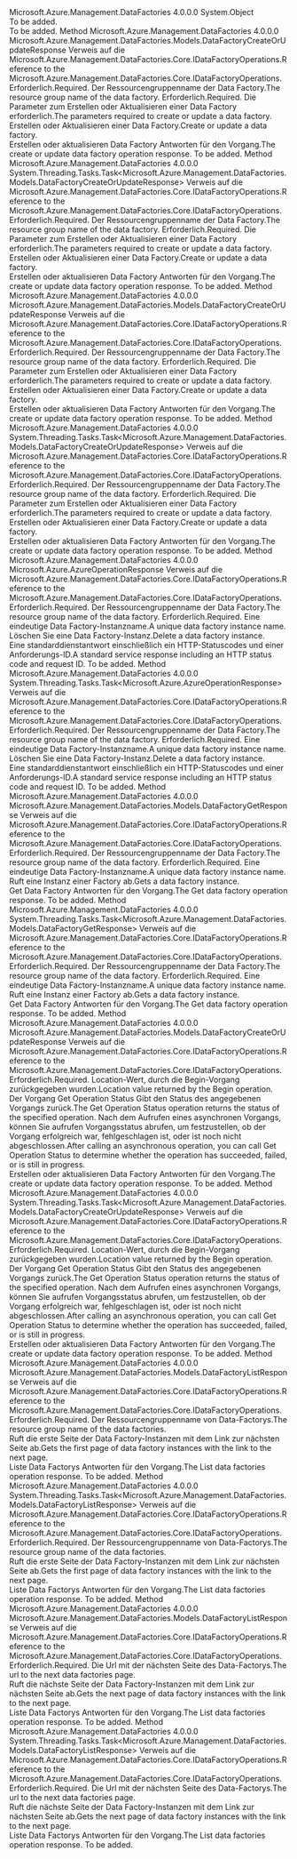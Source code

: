 <Type Name="DataFactoryOperationsExtensions" FullName="Microsoft.Azure.Management.DataFactories.DataFactoryOperationsExtensions">
  <TypeSignature Language="C#" Value="public static class DataFactoryOperationsExtensions" />
  <TypeSignature Language="ILAsm" Value=".class public auto ansi abstract sealed beforefieldinit DataFactoryOperationsExtensions extends System.Object" />
  <TypeSignature Language="DocId" Value="T:Microsoft.Azure.Management.DataFactories.DataFactoryOperationsExtensions" />
  <TypeSignature Language="VB.NET" Value="Public Module DataFactoryOperationsExtensions" />
  <TypeSignature Language="F#" Value="type DataFactoryOperationsExtensions = class" />
  <AssemblyInfo>
    <AssemblyName>Microsoft.Azure.Management.DataFactories</AssemblyName>
    <AssemblyVersion>4.0.0.0</AssemblyVersion>
  </AssemblyInfo>
  <Base>
    <BaseTypeName>System.Object</BaseTypeName>
  </Base>
  <Interfaces />
  <Docs>
    <summary>To be added.</summary>
    <remarks>To be added.</remarks>
  </Docs>
  <Members>
    <Member MemberName="BeginCreateOrUpdate">
      <MemberSignature Language="C#" Value="public static Microsoft.Azure.Management.DataFactories.Models.DataFactoryCreateOrUpdateResponse BeginCreateOrUpdate (this Microsoft.Azure.Management.DataFactories.IDataFactoryOperations operations, string resourceGroupName, Microsoft.Azure.Management.DataFactories.Models.DataFactoryCreateOrUpdateParameters parameters);" />
      <MemberSignature Language="ILAsm" Value=".method public static hidebysig class Microsoft.Azure.Management.DataFactories.Models.DataFactoryCreateOrUpdateResponse BeginCreateOrUpdate(class Microsoft.Azure.Management.DataFactories.IDataFactoryOperations operations, string resourceGroupName, class Microsoft.Azure.Management.DataFactories.Models.DataFactoryCreateOrUpdateParameters parameters) cil managed" />
      <MemberSignature Language="DocId" Value="M:Microsoft.Azure.Management.DataFactories.DataFactoryOperationsExtensions.BeginCreateOrUpdate(Microsoft.Azure.Management.DataFactories.IDataFactoryOperations,System.String,Microsoft.Azure.Management.DataFactories.Models.DataFactoryCreateOrUpdateParameters)" />
      <MemberSignature Language="VB.NET" Value="&lt;Extension()&gt;&#xA;Public Function BeginCreateOrUpdate (operations As IDataFactoryOperations, resourceGroupName As String, parameters As DataFactoryCreateOrUpdateParameters) As DataFactoryCreateOrUpdateResponse" />
      <MemberSignature Language="F#" Value="static member BeginCreateOrUpdate : Microsoft.Azure.Management.DataFactories.IDataFactoryOperations * string * Microsoft.Azure.Management.DataFactories.Models.DataFactoryCreateOrUpdateParameters -&gt; Microsoft.Azure.Management.DataFactories.Models.DataFactoryCreateOrUpdateResponse" Usage="Microsoft.Azure.Management.DataFactories.DataFactoryOperationsExtensions.BeginCreateOrUpdate (operations, resourceGroupName, parameters)" />
      <MemberType>Method</MemberType>
      <AssemblyInfo>
        <AssemblyName>Microsoft.Azure.Management.DataFactories</AssemblyName>
        <AssemblyVersion>4.0.0.0</AssemblyVersion>
      </AssemblyInfo>
      <ReturnValue>
        <ReturnType>Microsoft.Azure.Management.DataFactories.Models.DataFactoryCreateOrUpdateResponse</ReturnType>
      </ReturnValue>
      <Parameters>
        <Parameter Name="operations" Type="Microsoft.Azure.Management.DataFactories.IDataFactoryOperations" RefType="this" />
        <Parameter Name="resourceGroupName" Type="System.String" />
        <Parameter Name="parameters" Type="Microsoft.Azure.Management.DataFactories.Models.DataFactoryCreateOrUpdateParameters" />
      </Parameters>
      <Docs>
        <param name="operations">
            <span data-ttu-id="3419c-101">Verweis auf die Microsoft.Azure.Management.DataFactories.Core.IDataFactoryOperations.</span><span class="sxs-lookup"><span data-stu-id="3419c-101">Reference to the Microsoft.Azure.Management.DataFactories.Core.IDataFactoryOperations.</span></span>
            </param>
        <param name="resourceGroupName">
            <span data-ttu-id="3419c-102">Erforderlich.</span><span class="sxs-lookup"><span data-stu-id="3419c-102">Required.</span></span> <span data-ttu-id="3419c-103">Der Ressourcengruppenname der Data Factory.</span><span class="sxs-lookup"><span data-stu-id="3419c-103">The resource group name of the data factory.</span></span>
            </param>
        <param name="parameters">
            <span data-ttu-id="3419c-104">Erforderlich.</span><span class="sxs-lookup"><span data-stu-id="3419c-104">Required.</span></span> <span data-ttu-id="3419c-105">Die Parameter zum Erstellen oder Aktualisieren einer Data Factory erforderlich.</span><span class="sxs-lookup"><span data-stu-id="3419c-105">The parameters required to create or update a data factory.</span></span>
            </param>
        <summary>
            <span data-ttu-id="3419c-106">Erstellen oder Aktualisieren einer Data Factory.</span><span class="sxs-lookup"><span data-stu-id="3419c-106">Create or update a data factory.</span></span>
            </summary>
        <returns>
            <span data-ttu-id="3419c-107">Erstellen oder aktualisieren Data Factory Antworten für den Vorgang.</span><span class="sxs-lookup"><span data-stu-id="3419c-107">The create or update data factory operation response.</span></span>
            </returns>
        <remarks>To be added.</remarks>
      </Docs>
    </Member>
    <Member MemberName="BeginCreateOrUpdateAsync">
      <MemberSignature Language="C#" Value="public static System.Threading.Tasks.Task&lt;Microsoft.Azure.Management.DataFactories.Models.DataFactoryCreateOrUpdateResponse&gt; BeginCreateOrUpdateAsync (this Microsoft.Azure.Management.DataFactories.IDataFactoryOperations operations, string resourceGroupName, Microsoft.Azure.Management.DataFactories.Models.DataFactoryCreateOrUpdateParameters parameters);" />
      <MemberSignature Language="ILAsm" Value=".method public static hidebysig class System.Threading.Tasks.Task`1&lt;class Microsoft.Azure.Management.DataFactories.Models.DataFactoryCreateOrUpdateResponse&gt; BeginCreateOrUpdateAsync(class Microsoft.Azure.Management.DataFactories.IDataFactoryOperations operations, string resourceGroupName, class Microsoft.Azure.Management.DataFactories.Models.DataFactoryCreateOrUpdateParameters parameters) cil managed" />
      <MemberSignature Language="DocId" Value="M:Microsoft.Azure.Management.DataFactories.DataFactoryOperationsExtensions.BeginCreateOrUpdateAsync(Microsoft.Azure.Management.DataFactories.IDataFactoryOperations,System.String,Microsoft.Azure.Management.DataFactories.Models.DataFactoryCreateOrUpdateParameters)" />
      <MemberSignature Language="VB.NET" Value="&lt;Extension()&gt;&#xA;Public Function BeginCreateOrUpdateAsync (operations As IDataFactoryOperations, resourceGroupName As String, parameters As DataFactoryCreateOrUpdateParameters) As Task(Of DataFactoryCreateOrUpdateResponse)" />
      <MemberSignature Language="F#" Value="static member BeginCreateOrUpdateAsync : Microsoft.Azure.Management.DataFactories.IDataFactoryOperations * string * Microsoft.Azure.Management.DataFactories.Models.DataFactoryCreateOrUpdateParameters -&gt; System.Threading.Tasks.Task&lt;Microsoft.Azure.Management.DataFactories.Models.DataFactoryCreateOrUpdateResponse&gt;" Usage="Microsoft.Azure.Management.DataFactories.DataFactoryOperationsExtensions.BeginCreateOrUpdateAsync (operations, resourceGroupName, parameters)" />
      <MemberType>Method</MemberType>
      <AssemblyInfo>
        <AssemblyName>Microsoft.Azure.Management.DataFactories</AssemblyName>
        <AssemblyVersion>4.0.0.0</AssemblyVersion>
      </AssemblyInfo>
      <ReturnValue>
        <ReturnType>System.Threading.Tasks.Task&lt;Microsoft.Azure.Management.DataFactories.Models.DataFactoryCreateOrUpdateResponse&gt;</ReturnType>
      </ReturnValue>
      <Parameters>
        <Parameter Name="operations" Type="Microsoft.Azure.Management.DataFactories.IDataFactoryOperations" RefType="this" />
        <Parameter Name="resourceGroupName" Type="System.String" />
        <Parameter Name="parameters" Type="Microsoft.Azure.Management.DataFactories.Models.DataFactoryCreateOrUpdateParameters" />
      </Parameters>
      <Docs>
        <param name="operations">
            <span data-ttu-id="3419c-108">Verweis auf die Microsoft.Azure.Management.DataFactories.Core.IDataFactoryOperations.</span><span class="sxs-lookup"><span data-stu-id="3419c-108">Reference to the Microsoft.Azure.Management.DataFactories.Core.IDataFactoryOperations.</span></span>
            </param>
        <param name="resourceGroupName">
            <span data-ttu-id="3419c-109">Erforderlich.</span><span class="sxs-lookup"><span data-stu-id="3419c-109">Required.</span></span> <span data-ttu-id="3419c-110">Der Ressourcengruppenname der Data Factory.</span><span class="sxs-lookup"><span data-stu-id="3419c-110">The resource group name of the data factory.</span></span>
            </param>
        <param name="parameters">
            <span data-ttu-id="3419c-111">Erforderlich.</span><span class="sxs-lookup"><span data-stu-id="3419c-111">Required.</span></span> <span data-ttu-id="3419c-112">Die Parameter zum Erstellen oder Aktualisieren einer Data Factory erforderlich.</span><span class="sxs-lookup"><span data-stu-id="3419c-112">The parameters required to create or update a data factory.</span></span>
            </param>
        <summary>
            <span data-ttu-id="3419c-113">Erstellen oder Aktualisieren einer Data Factory.</span><span class="sxs-lookup"><span data-stu-id="3419c-113">Create or update a data factory.</span></span>
            </summary>
        <returns>
            <span data-ttu-id="3419c-114">Erstellen oder aktualisieren Data Factory Antworten für den Vorgang.</span><span class="sxs-lookup"><span data-stu-id="3419c-114">The create or update data factory operation response.</span></span>
            </returns>
        <remarks>To be added.</remarks>
      </Docs>
    </Member>
    <Member MemberName="CreateOrUpdate">
      <MemberSignature Language="C#" Value="public static Microsoft.Azure.Management.DataFactories.Models.DataFactoryCreateOrUpdateResponse CreateOrUpdate (this Microsoft.Azure.Management.DataFactories.IDataFactoryOperations operations, string resourceGroupName, Microsoft.Azure.Management.DataFactories.Models.DataFactoryCreateOrUpdateParameters parameters);" />
      <MemberSignature Language="ILAsm" Value=".method public static hidebysig class Microsoft.Azure.Management.DataFactories.Models.DataFactoryCreateOrUpdateResponse CreateOrUpdate(class Microsoft.Azure.Management.DataFactories.IDataFactoryOperations operations, string resourceGroupName, class Microsoft.Azure.Management.DataFactories.Models.DataFactoryCreateOrUpdateParameters parameters) cil managed" />
      <MemberSignature Language="DocId" Value="M:Microsoft.Azure.Management.DataFactories.DataFactoryOperationsExtensions.CreateOrUpdate(Microsoft.Azure.Management.DataFactories.IDataFactoryOperations,System.String,Microsoft.Azure.Management.DataFactories.Models.DataFactoryCreateOrUpdateParameters)" />
      <MemberSignature Language="VB.NET" Value="&lt;Extension()&gt;&#xA;Public Function CreateOrUpdate (operations As IDataFactoryOperations, resourceGroupName As String, parameters As DataFactoryCreateOrUpdateParameters) As DataFactoryCreateOrUpdateResponse" />
      <MemberSignature Language="F#" Value="static member CreateOrUpdate : Microsoft.Azure.Management.DataFactories.IDataFactoryOperations * string * Microsoft.Azure.Management.DataFactories.Models.DataFactoryCreateOrUpdateParameters -&gt; Microsoft.Azure.Management.DataFactories.Models.DataFactoryCreateOrUpdateResponse" Usage="Microsoft.Azure.Management.DataFactories.DataFactoryOperationsExtensions.CreateOrUpdate (operations, resourceGroupName, parameters)" />
      <MemberType>Method</MemberType>
      <AssemblyInfo>
        <AssemblyName>Microsoft.Azure.Management.DataFactories</AssemblyName>
        <AssemblyVersion>4.0.0.0</AssemblyVersion>
      </AssemblyInfo>
      <ReturnValue>
        <ReturnType>Microsoft.Azure.Management.DataFactories.Models.DataFactoryCreateOrUpdateResponse</ReturnType>
      </ReturnValue>
      <Parameters>
        <Parameter Name="operations" Type="Microsoft.Azure.Management.DataFactories.IDataFactoryOperations" RefType="this" />
        <Parameter Name="resourceGroupName" Type="System.String" />
        <Parameter Name="parameters" Type="Microsoft.Azure.Management.DataFactories.Models.DataFactoryCreateOrUpdateParameters" />
      </Parameters>
      <Docs>
        <param name="operations">
            <span data-ttu-id="3419c-115">Verweis auf die Microsoft.Azure.Management.DataFactories.Core.IDataFactoryOperations.</span><span class="sxs-lookup"><span data-stu-id="3419c-115">Reference to the Microsoft.Azure.Management.DataFactories.Core.IDataFactoryOperations.</span></span>
            </param>
        <param name="resourceGroupName">
            <span data-ttu-id="3419c-116">Erforderlich.</span><span class="sxs-lookup"><span data-stu-id="3419c-116">Required.</span></span> <span data-ttu-id="3419c-117">Der Ressourcengruppenname der Data Factory.</span><span class="sxs-lookup"><span data-stu-id="3419c-117">The resource group name of the data factory.</span></span>
            </param>
        <param name="parameters">
            <span data-ttu-id="3419c-118">Erforderlich.</span><span class="sxs-lookup"><span data-stu-id="3419c-118">Required.</span></span> <span data-ttu-id="3419c-119">Die Parameter zum Erstellen oder Aktualisieren einer Data Factory erforderlich.</span><span class="sxs-lookup"><span data-stu-id="3419c-119">The parameters required to create or update a data factory.</span></span>
            </param>
        <summary>
            <span data-ttu-id="3419c-120">Erstellen oder Aktualisieren einer Data Factory.</span><span class="sxs-lookup"><span data-stu-id="3419c-120">Create or update a data factory.</span></span>
            </summary>
        <returns>
            <span data-ttu-id="3419c-121">Erstellen oder aktualisieren Data Factory Antworten für den Vorgang.</span><span class="sxs-lookup"><span data-stu-id="3419c-121">The create or update data factory operation response.</span></span>
            </returns>
        <remarks>To be added.</remarks>
      </Docs>
    </Member>
    <Member MemberName="CreateOrUpdateAsync">
      <MemberSignature Language="C#" Value="public static System.Threading.Tasks.Task&lt;Microsoft.Azure.Management.DataFactories.Models.DataFactoryCreateOrUpdateResponse&gt; CreateOrUpdateAsync (this Microsoft.Azure.Management.DataFactories.IDataFactoryOperations operations, string resourceGroupName, Microsoft.Azure.Management.DataFactories.Models.DataFactoryCreateOrUpdateParameters parameters);" />
      <MemberSignature Language="ILAsm" Value=".method public static hidebysig class System.Threading.Tasks.Task`1&lt;class Microsoft.Azure.Management.DataFactories.Models.DataFactoryCreateOrUpdateResponse&gt; CreateOrUpdateAsync(class Microsoft.Azure.Management.DataFactories.IDataFactoryOperations operations, string resourceGroupName, class Microsoft.Azure.Management.DataFactories.Models.DataFactoryCreateOrUpdateParameters parameters) cil managed" />
      <MemberSignature Language="DocId" Value="M:Microsoft.Azure.Management.DataFactories.DataFactoryOperationsExtensions.CreateOrUpdateAsync(Microsoft.Azure.Management.DataFactories.IDataFactoryOperations,System.String,Microsoft.Azure.Management.DataFactories.Models.DataFactoryCreateOrUpdateParameters)" />
      <MemberSignature Language="VB.NET" Value="&lt;Extension()&gt;&#xA;Public Function CreateOrUpdateAsync (operations As IDataFactoryOperations, resourceGroupName As String, parameters As DataFactoryCreateOrUpdateParameters) As Task(Of DataFactoryCreateOrUpdateResponse)" />
      <MemberSignature Language="F#" Value="static member CreateOrUpdateAsync : Microsoft.Azure.Management.DataFactories.IDataFactoryOperations * string * Microsoft.Azure.Management.DataFactories.Models.DataFactoryCreateOrUpdateParameters -&gt; System.Threading.Tasks.Task&lt;Microsoft.Azure.Management.DataFactories.Models.DataFactoryCreateOrUpdateResponse&gt;" Usage="Microsoft.Azure.Management.DataFactories.DataFactoryOperationsExtensions.CreateOrUpdateAsync (operations, resourceGroupName, parameters)" />
      <MemberType>Method</MemberType>
      <AssemblyInfo>
        <AssemblyName>Microsoft.Azure.Management.DataFactories</AssemblyName>
        <AssemblyVersion>4.0.0.0</AssemblyVersion>
      </AssemblyInfo>
      <ReturnValue>
        <ReturnType>System.Threading.Tasks.Task&lt;Microsoft.Azure.Management.DataFactories.Models.DataFactoryCreateOrUpdateResponse&gt;</ReturnType>
      </ReturnValue>
      <Parameters>
        <Parameter Name="operations" Type="Microsoft.Azure.Management.DataFactories.IDataFactoryOperations" RefType="this" />
        <Parameter Name="resourceGroupName" Type="System.String" />
        <Parameter Name="parameters" Type="Microsoft.Azure.Management.DataFactories.Models.DataFactoryCreateOrUpdateParameters" />
      </Parameters>
      <Docs>
        <param name="operations">
            <span data-ttu-id="3419c-122">Verweis auf die Microsoft.Azure.Management.DataFactories.Core.IDataFactoryOperations.</span><span class="sxs-lookup"><span data-stu-id="3419c-122">Reference to the Microsoft.Azure.Management.DataFactories.Core.IDataFactoryOperations.</span></span>
            </param>
        <param name="resourceGroupName">
            <span data-ttu-id="3419c-123">Erforderlich.</span><span class="sxs-lookup"><span data-stu-id="3419c-123">Required.</span></span> <span data-ttu-id="3419c-124">Der Ressourcengruppenname der Data Factory.</span><span class="sxs-lookup"><span data-stu-id="3419c-124">The resource group name of the data factory.</span></span>
            </param>
        <param name="parameters">
            <span data-ttu-id="3419c-125">Erforderlich.</span><span class="sxs-lookup"><span data-stu-id="3419c-125">Required.</span></span> <span data-ttu-id="3419c-126">Die Parameter zum Erstellen oder Aktualisieren einer Data Factory erforderlich.</span><span class="sxs-lookup"><span data-stu-id="3419c-126">The parameters required to create or update a data factory.</span></span>
            </param>
        <summary>
            <span data-ttu-id="3419c-127">Erstellen oder Aktualisieren einer Data Factory.</span><span class="sxs-lookup"><span data-stu-id="3419c-127">Create or update a data factory.</span></span>
            </summary>
        <returns>
            <span data-ttu-id="3419c-128">Erstellen oder aktualisieren Data Factory Antworten für den Vorgang.</span><span class="sxs-lookup"><span data-stu-id="3419c-128">The create or update data factory operation response.</span></span>
            </returns>
        <remarks>To be added.</remarks>
      </Docs>
    </Member>
    <Member MemberName="Delete">
      <MemberSignature Language="C#" Value="public static Microsoft.Azure.AzureOperationResponse Delete (this Microsoft.Azure.Management.DataFactories.IDataFactoryOperations operations, string resourceGroupName, string dataFactoryName);" />
      <MemberSignature Language="ILAsm" Value=".method public static hidebysig class Microsoft.Azure.AzureOperationResponse Delete(class Microsoft.Azure.Management.DataFactories.IDataFactoryOperations operations, string resourceGroupName, string dataFactoryName) cil managed" />
      <MemberSignature Language="DocId" Value="M:Microsoft.Azure.Management.DataFactories.DataFactoryOperationsExtensions.Delete(Microsoft.Azure.Management.DataFactories.IDataFactoryOperations,System.String,System.String)" />
      <MemberSignature Language="VB.NET" Value="&lt;Extension()&gt;&#xA;Public Function Delete (operations As IDataFactoryOperations, resourceGroupName As String, dataFactoryName As String) As AzureOperationResponse" />
      <MemberSignature Language="F#" Value="static member Delete : Microsoft.Azure.Management.DataFactories.IDataFactoryOperations * string * string -&gt; Microsoft.Azure.AzureOperationResponse" Usage="Microsoft.Azure.Management.DataFactories.DataFactoryOperationsExtensions.Delete (operations, resourceGroupName, dataFactoryName)" />
      <MemberType>Method</MemberType>
      <AssemblyInfo>
        <AssemblyName>Microsoft.Azure.Management.DataFactories</AssemblyName>
        <AssemblyVersion>4.0.0.0</AssemblyVersion>
      </AssemblyInfo>
      <ReturnValue>
        <ReturnType>Microsoft.Azure.AzureOperationResponse</ReturnType>
      </ReturnValue>
      <Parameters>
        <Parameter Name="operations" Type="Microsoft.Azure.Management.DataFactories.IDataFactoryOperations" RefType="this" />
        <Parameter Name="resourceGroupName" Type="System.String" />
        <Parameter Name="dataFactoryName" Type="System.String" />
      </Parameters>
      <Docs>
        <param name="operations">
            <span data-ttu-id="3419c-129">Verweis auf die Microsoft.Azure.Management.DataFactories.Core.IDataFactoryOperations.</span><span class="sxs-lookup"><span data-stu-id="3419c-129">Reference to the Microsoft.Azure.Management.DataFactories.Core.IDataFactoryOperations.</span></span>
            </param>
        <param name="resourceGroupName">
            <span data-ttu-id="3419c-130">Erforderlich.</span><span class="sxs-lookup"><span data-stu-id="3419c-130">Required.</span></span> <span data-ttu-id="3419c-131">Der Ressourcengruppenname der Data Factory.</span><span class="sxs-lookup"><span data-stu-id="3419c-131">The resource group name of the data factory.</span></span>
            </param>
        <param name="dataFactoryName">
            <span data-ttu-id="3419c-132">Erforderlich.</span><span class="sxs-lookup"><span data-stu-id="3419c-132">Required.</span></span> <span data-ttu-id="3419c-133">Eine eindeutige Data Factory-Instanzname.</span><span class="sxs-lookup"><span data-stu-id="3419c-133">A unique data factory instance name.</span></span>
            </param>
        <summary>
            <span data-ttu-id="3419c-134">Löschen Sie eine Data Factory-Instanz.</span><span class="sxs-lookup"><span data-stu-id="3419c-134">Delete a data factory instance.</span></span>
            </summary>
        <returns>
            <span data-ttu-id="3419c-135">Eine standarddienstantwort einschließlich ein HTTP-Statuscodes und einer Anforderungs-ID.</span><span class="sxs-lookup"><span data-stu-id="3419c-135">A standard service response including an HTTP status code and request ID.</span></span>
            </returns>
        <remarks>To be added.</remarks>
      </Docs>
    </Member>
    <Member MemberName="DeleteAsync">
      <MemberSignature Language="C#" Value="public static System.Threading.Tasks.Task&lt;Microsoft.Azure.AzureOperationResponse&gt; DeleteAsync (this Microsoft.Azure.Management.DataFactories.IDataFactoryOperations operations, string resourceGroupName, string dataFactoryName);" />
      <MemberSignature Language="ILAsm" Value=".method public static hidebysig class System.Threading.Tasks.Task`1&lt;class Microsoft.Azure.AzureOperationResponse&gt; DeleteAsync(class Microsoft.Azure.Management.DataFactories.IDataFactoryOperations operations, string resourceGroupName, string dataFactoryName) cil managed" />
      <MemberSignature Language="DocId" Value="M:Microsoft.Azure.Management.DataFactories.DataFactoryOperationsExtensions.DeleteAsync(Microsoft.Azure.Management.DataFactories.IDataFactoryOperations,System.String,System.String)" />
      <MemberSignature Language="VB.NET" Value="&lt;Extension()&gt;&#xA;Public Function DeleteAsync (operations As IDataFactoryOperations, resourceGroupName As String, dataFactoryName As String) As Task(Of AzureOperationResponse)" />
      <MemberSignature Language="F#" Value="static member DeleteAsync : Microsoft.Azure.Management.DataFactories.IDataFactoryOperations * string * string -&gt; System.Threading.Tasks.Task&lt;Microsoft.Azure.AzureOperationResponse&gt;" Usage="Microsoft.Azure.Management.DataFactories.DataFactoryOperationsExtensions.DeleteAsync (operations, resourceGroupName, dataFactoryName)" />
      <MemberType>Method</MemberType>
      <AssemblyInfo>
        <AssemblyName>Microsoft.Azure.Management.DataFactories</AssemblyName>
        <AssemblyVersion>4.0.0.0</AssemblyVersion>
      </AssemblyInfo>
      <ReturnValue>
        <ReturnType>System.Threading.Tasks.Task&lt;Microsoft.Azure.AzureOperationResponse&gt;</ReturnType>
      </ReturnValue>
      <Parameters>
        <Parameter Name="operations" Type="Microsoft.Azure.Management.DataFactories.IDataFactoryOperations" RefType="this" />
        <Parameter Name="resourceGroupName" Type="System.String" />
        <Parameter Name="dataFactoryName" Type="System.String" />
      </Parameters>
      <Docs>
        <param name="operations">
            <span data-ttu-id="3419c-136">Verweis auf die Microsoft.Azure.Management.DataFactories.Core.IDataFactoryOperations.</span><span class="sxs-lookup"><span data-stu-id="3419c-136">Reference to the Microsoft.Azure.Management.DataFactories.Core.IDataFactoryOperations.</span></span>
            </param>
        <param name="resourceGroupName">
            <span data-ttu-id="3419c-137">Erforderlich.</span><span class="sxs-lookup"><span data-stu-id="3419c-137">Required.</span></span> <span data-ttu-id="3419c-138">Der Ressourcengruppenname der Data Factory.</span><span class="sxs-lookup"><span data-stu-id="3419c-138">The resource group name of the data factory.</span></span>
            </param>
        <param name="dataFactoryName">
            <span data-ttu-id="3419c-139">Erforderlich.</span><span class="sxs-lookup"><span data-stu-id="3419c-139">Required.</span></span> <span data-ttu-id="3419c-140">Eine eindeutige Data Factory-Instanzname.</span><span class="sxs-lookup"><span data-stu-id="3419c-140">A unique data factory instance name.</span></span>
            </param>
        <summary>
            <span data-ttu-id="3419c-141">Löschen Sie eine Data Factory-Instanz.</span><span class="sxs-lookup"><span data-stu-id="3419c-141">Delete a data factory instance.</span></span>
            </summary>
        <returns>
            <span data-ttu-id="3419c-142">Eine standarddienstantwort einschließlich ein HTTP-Statuscodes und einer Anforderungs-ID.</span><span class="sxs-lookup"><span data-stu-id="3419c-142">A standard service response including an HTTP status code and request ID.</span></span>
            </returns>
        <remarks>To be added.</remarks>
      </Docs>
    </Member>
    <Member MemberName="Get">
      <MemberSignature Language="C#" Value="public static Microsoft.Azure.Management.DataFactories.Models.DataFactoryGetResponse Get (this Microsoft.Azure.Management.DataFactories.IDataFactoryOperations operations, string resourceGroupName, string dataFactoryName);" />
      <MemberSignature Language="ILAsm" Value=".method public static hidebysig class Microsoft.Azure.Management.DataFactories.Models.DataFactoryGetResponse Get(class Microsoft.Azure.Management.DataFactories.IDataFactoryOperations operations, string resourceGroupName, string dataFactoryName) cil managed" />
      <MemberSignature Language="DocId" Value="M:Microsoft.Azure.Management.DataFactories.DataFactoryOperationsExtensions.Get(Microsoft.Azure.Management.DataFactories.IDataFactoryOperations,System.String,System.String)" />
      <MemberSignature Language="VB.NET" Value="&lt;Extension()&gt;&#xA;Public Function Get (operations As IDataFactoryOperations, resourceGroupName As String, dataFactoryName As String) As DataFactoryGetResponse" />
      <MemberSignature Language="F#" Value="static member Get : Microsoft.Azure.Management.DataFactories.IDataFactoryOperations * string * string -&gt; Microsoft.Azure.Management.DataFactories.Models.DataFactoryGetResponse" Usage="Microsoft.Azure.Management.DataFactories.DataFactoryOperationsExtensions.Get (operations, resourceGroupName, dataFactoryName)" />
      <MemberType>Method</MemberType>
      <AssemblyInfo>
        <AssemblyName>Microsoft.Azure.Management.DataFactories</AssemblyName>
        <AssemblyVersion>4.0.0.0</AssemblyVersion>
      </AssemblyInfo>
      <ReturnValue>
        <ReturnType>Microsoft.Azure.Management.DataFactories.Models.DataFactoryGetResponse</ReturnType>
      </ReturnValue>
      <Parameters>
        <Parameter Name="operations" Type="Microsoft.Azure.Management.DataFactories.IDataFactoryOperations" RefType="this" />
        <Parameter Name="resourceGroupName" Type="System.String" />
        <Parameter Name="dataFactoryName" Type="System.String" />
      </Parameters>
      <Docs>
        <param name="operations">
            <span data-ttu-id="3419c-143">Verweis auf die Microsoft.Azure.Management.DataFactories.Core.IDataFactoryOperations.</span><span class="sxs-lookup"><span data-stu-id="3419c-143">Reference to the Microsoft.Azure.Management.DataFactories.Core.IDataFactoryOperations.</span></span>
            </param>
        <param name="resourceGroupName">
            <span data-ttu-id="3419c-144">Erforderlich.</span><span class="sxs-lookup"><span data-stu-id="3419c-144">Required.</span></span> <span data-ttu-id="3419c-145">Der Ressourcengruppenname der Data Factory.</span><span class="sxs-lookup"><span data-stu-id="3419c-145">The resource group name of the data factory.</span></span>
            </param>
        <param name="dataFactoryName">
            <span data-ttu-id="3419c-146">Erforderlich.</span><span class="sxs-lookup"><span data-stu-id="3419c-146">Required.</span></span> <span data-ttu-id="3419c-147">Eine eindeutige Data Factory-Instanzname.</span><span class="sxs-lookup"><span data-stu-id="3419c-147">A unique data factory instance name.</span></span>
            </param>
        <summary>
            <span data-ttu-id="3419c-148">Ruft eine Instanz einer Factory ab.</span><span class="sxs-lookup"><span data-stu-id="3419c-148">Gets a data factory instance.</span></span>
            </summary>
        <returns>
            <span data-ttu-id="3419c-149">Get Data Factory Antworten für den Vorgang.</span><span class="sxs-lookup"><span data-stu-id="3419c-149">The Get data factory operation response.</span></span>
            </returns>
        <remarks>To be added.</remarks>
      </Docs>
    </Member>
    <Member MemberName="GetAsync">
      <MemberSignature Language="C#" Value="public static System.Threading.Tasks.Task&lt;Microsoft.Azure.Management.DataFactories.Models.DataFactoryGetResponse&gt; GetAsync (this Microsoft.Azure.Management.DataFactories.IDataFactoryOperations operations, string resourceGroupName, string dataFactoryName);" />
      <MemberSignature Language="ILAsm" Value=".method public static hidebysig class System.Threading.Tasks.Task`1&lt;class Microsoft.Azure.Management.DataFactories.Models.DataFactoryGetResponse&gt; GetAsync(class Microsoft.Azure.Management.DataFactories.IDataFactoryOperations operations, string resourceGroupName, string dataFactoryName) cil managed" />
      <MemberSignature Language="DocId" Value="M:Microsoft.Azure.Management.DataFactories.DataFactoryOperationsExtensions.GetAsync(Microsoft.Azure.Management.DataFactories.IDataFactoryOperations,System.String,System.String)" />
      <MemberSignature Language="VB.NET" Value="&lt;Extension()&gt;&#xA;Public Function GetAsync (operations As IDataFactoryOperations, resourceGroupName As String, dataFactoryName As String) As Task(Of DataFactoryGetResponse)" />
      <MemberSignature Language="F#" Value="static member GetAsync : Microsoft.Azure.Management.DataFactories.IDataFactoryOperations * string * string -&gt; System.Threading.Tasks.Task&lt;Microsoft.Azure.Management.DataFactories.Models.DataFactoryGetResponse&gt;" Usage="Microsoft.Azure.Management.DataFactories.DataFactoryOperationsExtensions.GetAsync (operations, resourceGroupName, dataFactoryName)" />
      <MemberType>Method</MemberType>
      <AssemblyInfo>
        <AssemblyName>Microsoft.Azure.Management.DataFactories</AssemblyName>
        <AssemblyVersion>4.0.0.0</AssemblyVersion>
      </AssemblyInfo>
      <ReturnValue>
        <ReturnType>System.Threading.Tasks.Task&lt;Microsoft.Azure.Management.DataFactories.Models.DataFactoryGetResponse&gt;</ReturnType>
      </ReturnValue>
      <Parameters>
        <Parameter Name="operations" Type="Microsoft.Azure.Management.DataFactories.IDataFactoryOperations" RefType="this" />
        <Parameter Name="resourceGroupName" Type="System.String" />
        <Parameter Name="dataFactoryName" Type="System.String" />
      </Parameters>
      <Docs>
        <param name="operations">
            <span data-ttu-id="3419c-150">Verweis auf die Microsoft.Azure.Management.DataFactories.Core.IDataFactoryOperations.</span><span class="sxs-lookup"><span data-stu-id="3419c-150">Reference to the Microsoft.Azure.Management.DataFactories.Core.IDataFactoryOperations.</span></span>
            </param>
        <param name="resourceGroupName">
            <span data-ttu-id="3419c-151">Erforderlich.</span><span class="sxs-lookup"><span data-stu-id="3419c-151">Required.</span></span> <span data-ttu-id="3419c-152">Der Ressourcengruppenname der Data Factory.</span><span class="sxs-lookup"><span data-stu-id="3419c-152">The resource group name of the data factory.</span></span>
            </param>
        <param name="dataFactoryName">
            <span data-ttu-id="3419c-153">Erforderlich.</span><span class="sxs-lookup"><span data-stu-id="3419c-153">Required.</span></span> <span data-ttu-id="3419c-154">Eine eindeutige Data Factory-Instanzname.</span><span class="sxs-lookup"><span data-stu-id="3419c-154">A unique data factory instance name.</span></span>
            </param>
        <summary>
            <span data-ttu-id="3419c-155">Ruft eine Instanz einer Factory ab.</span><span class="sxs-lookup"><span data-stu-id="3419c-155">Gets a data factory instance.</span></span>
            </summary>
        <returns>
            <span data-ttu-id="3419c-156">Get Data Factory Antworten für den Vorgang.</span><span class="sxs-lookup"><span data-stu-id="3419c-156">The Get data factory operation response.</span></span>
            </returns>
        <remarks>To be added.</remarks>
      </Docs>
    </Member>
    <Member MemberName="GetCreateOrUpdateStatus">
      <MemberSignature Language="C#" Value="public static Microsoft.Azure.Management.DataFactories.Models.DataFactoryCreateOrUpdateResponse GetCreateOrUpdateStatus (this Microsoft.Azure.Management.DataFactories.IDataFactoryOperations operations, string operationStatusLink);" />
      <MemberSignature Language="ILAsm" Value=".method public static hidebysig class Microsoft.Azure.Management.DataFactories.Models.DataFactoryCreateOrUpdateResponse GetCreateOrUpdateStatus(class Microsoft.Azure.Management.DataFactories.IDataFactoryOperations operations, string operationStatusLink) cil managed" />
      <MemberSignature Language="DocId" Value="M:Microsoft.Azure.Management.DataFactories.DataFactoryOperationsExtensions.GetCreateOrUpdateStatus(Microsoft.Azure.Management.DataFactories.IDataFactoryOperations,System.String)" />
      <MemberSignature Language="VB.NET" Value="&lt;Extension()&gt;&#xA;Public Function GetCreateOrUpdateStatus (operations As IDataFactoryOperations, operationStatusLink As String) As DataFactoryCreateOrUpdateResponse" />
      <MemberSignature Language="F#" Value="static member GetCreateOrUpdateStatus : Microsoft.Azure.Management.DataFactories.IDataFactoryOperations * string -&gt; Microsoft.Azure.Management.DataFactories.Models.DataFactoryCreateOrUpdateResponse" Usage="Microsoft.Azure.Management.DataFactories.DataFactoryOperationsExtensions.GetCreateOrUpdateStatus (operations, operationStatusLink)" />
      <MemberType>Method</MemberType>
      <AssemblyInfo>
        <AssemblyName>Microsoft.Azure.Management.DataFactories</AssemblyName>
        <AssemblyVersion>4.0.0.0</AssemblyVersion>
      </AssemblyInfo>
      <ReturnValue>
        <ReturnType>Microsoft.Azure.Management.DataFactories.Models.DataFactoryCreateOrUpdateResponse</ReturnType>
      </ReturnValue>
      <Parameters>
        <Parameter Name="operations" Type="Microsoft.Azure.Management.DataFactories.IDataFactoryOperations" RefType="this" />
        <Parameter Name="operationStatusLink" Type="System.String" />
      </Parameters>
      <Docs>
        <param name="operations">
            <span data-ttu-id="3419c-157">Verweis auf die Microsoft.Azure.Management.DataFactories.Core.IDataFactoryOperations.</span><span class="sxs-lookup"><span data-stu-id="3419c-157">Reference to the Microsoft.Azure.Management.DataFactories.Core.IDataFactoryOperations.</span></span>
            </param>
        <param name="operationStatusLink">
            <span data-ttu-id="3419c-158">Erforderlich.</span><span class="sxs-lookup"><span data-stu-id="3419c-158">Required.</span></span> <span data-ttu-id="3419c-159">Location-Wert, durch die Begin-Vorgang zurückgegeben wurden.</span><span class="sxs-lookup"><span data-stu-id="3419c-159">Location value returned by the Begin operation.</span></span>
            </param>
        <summary>
            <span data-ttu-id="3419c-160">Der Vorgang Get Operation Status Gibt den Status des angegebenen Vorgangs zurück.</span><span class="sxs-lookup"><span data-stu-id="3419c-160">The Get Operation Status operation returns the status of the specified operation.</span></span> <span data-ttu-id="3419c-161">Nach dem Aufrufen eines asynchronen Vorgangs, können Sie aufrufen Vorgangsstatus abrufen, um festzustellen, ob der Vorgang erfolgreich war, fehlgeschlagen ist, oder ist noch nicht abgeschlossen.</span><span class="sxs-lookup"><span data-stu-id="3419c-161">After calling an asynchronous operation, you can call Get Operation Status to determine whether the operation has succeeded, failed, or is still in progress.</span></span>
            </summary>
        <returns>
            <span data-ttu-id="3419c-162">Erstellen oder aktualisieren Data Factory Antworten für den Vorgang.</span><span class="sxs-lookup"><span data-stu-id="3419c-162">The create or update data factory operation response.</span></span>
            </returns>
        <remarks>To be added.</remarks>
      </Docs>
    </Member>
    <Member MemberName="GetCreateOrUpdateStatusAsync">
      <MemberSignature Language="C#" Value="public static System.Threading.Tasks.Task&lt;Microsoft.Azure.Management.DataFactories.Models.DataFactoryCreateOrUpdateResponse&gt; GetCreateOrUpdateStatusAsync (this Microsoft.Azure.Management.DataFactories.IDataFactoryOperations operations, string operationStatusLink);" />
      <MemberSignature Language="ILAsm" Value=".method public static hidebysig class System.Threading.Tasks.Task`1&lt;class Microsoft.Azure.Management.DataFactories.Models.DataFactoryCreateOrUpdateResponse&gt; GetCreateOrUpdateStatusAsync(class Microsoft.Azure.Management.DataFactories.IDataFactoryOperations operations, string operationStatusLink) cil managed" />
      <MemberSignature Language="DocId" Value="M:Microsoft.Azure.Management.DataFactories.DataFactoryOperationsExtensions.GetCreateOrUpdateStatusAsync(Microsoft.Azure.Management.DataFactories.IDataFactoryOperations,System.String)" />
      <MemberSignature Language="VB.NET" Value="&lt;Extension()&gt;&#xA;Public Function GetCreateOrUpdateStatusAsync (operations As IDataFactoryOperations, operationStatusLink As String) As Task(Of DataFactoryCreateOrUpdateResponse)" />
      <MemberSignature Language="F#" Value="static member GetCreateOrUpdateStatusAsync : Microsoft.Azure.Management.DataFactories.IDataFactoryOperations * string -&gt; System.Threading.Tasks.Task&lt;Microsoft.Azure.Management.DataFactories.Models.DataFactoryCreateOrUpdateResponse&gt;" Usage="Microsoft.Azure.Management.DataFactories.DataFactoryOperationsExtensions.GetCreateOrUpdateStatusAsync (operations, operationStatusLink)" />
      <MemberType>Method</MemberType>
      <AssemblyInfo>
        <AssemblyName>Microsoft.Azure.Management.DataFactories</AssemblyName>
        <AssemblyVersion>4.0.0.0</AssemblyVersion>
      </AssemblyInfo>
      <ReturnValue>
        <ReturnType>System.Threading.Tasks.Task&lt;Microsoft.Azure.Management.DataFactories.Models.DataFactoryCreateOrUpdateResponse&gt;</ReturnType>
      </ReturnValue>
      <Parameters>
        <Parameter Name="operations" Type="Microsoft.Azure.Management.DataFactories.IDataFactoryOperations" RefType="this" />
        <Parameter Name="operationStatusLink" Type="System.String" />
      </Parameters>
      <Docs>
        <param name="operations">
            <span data-ttu-id="3419c-163">Verweis auf die Microsoft.Azure.Management.DataFactories.Core.IDataFactoryOperations.</span><span class="sxs-lookup"><span data-stu-id="3419c-163">Reference to the Microsoft.Azure.Management.DataFactories.Core.IDataFactoryOperations.</span></span>
            </param>
        <param name="operationStatusLink">
            <span data-ttu-id="3419c-164">Erforderlich.</span><span class="sxs-lookup"><span data-stu-id="3419c-164">Required.</span></span> <span data-ttu-id="3419c-165">Location-Wert, durch die Begin-Vorgang zurückgegeben wurden.</span><span class="sxs-lookup"><span data-stu-id="3419c-165">Location value returned by the Begin operation.</span></span>
            </param>
        <summary>
            <span data-ttu-id="3419c-166">Der Vorgang Get Operation Status Gibt den Status des angegebenen Vorgangs zurück.</span><span class="sxs-lookup"><span data-stu-id="3419c-166">The Get Operation Status operation returns the status of the specified operation.</span></span> <span data-ttu-id="3419c-167">Nach dem Aufrufen eines asynchronen Vorgangs, können Sie aufrufen Vorgangsstatus abrufen, um festzustellen, ob der Vorgang erfolgreich war, fehlgeschlagen ist, oder ist noch nicht abgeschlossen.</span><span class="sxs-lookup"><span data-stu-id="3419c-167">After calling an asynchronous operation, you can call Get Operation Status to determine whether the operation has succeeded, failed, or is still in progress.</span></span>
            </summary>
        <returns>
            <span data-ttu-id="3419c-168">Erstellen oder aktualisieren Data Factory Antworten für den Vorgang.</span><span class="sxs-lookup"><span data-stu-id="3419c-168">The create or update data factory operation response.</span></span>
            </returns>
        <remarks>To be added.</remarks>
      </Docs>
    </Member>
    <Member MemberName="List">
      <MemberSignature Language="C#" Value="public static Microsoft.Azure.Management.DataFactories.Models.DataFactoryListResponse List (this Microsoft.Azure.Management.DataFactories.IDataFactoryOperations operations, string resourceGroupName);" />
      <MemberSignature Language="ILAsm" Value=".method public static hidebysig class Microsoft.Azure.Management.DataFactories.Models.DataFactoryListResponse List(class Microsoft.Azure.Management.DataFactories.IDataFactoryOperations operations, string resourceGroupName) cil managed" />
      <MemberSignature Language="DocId" Value="M:Microsoft.Azure.Management.DataFactories.DataFactoryOperationsExtensions.List(Microsoft.Azure.Management.DataFactories.IDataFactoryOperations,System.String)" />
      <MemberSignature Language="VB.NET" Value="&lt;Extension()&gt;&#xA;Public Function List (operations As IDataFactoryOperations, resourceGroupName As String) As DataFactoryListResponse" />
      <MemberSignature Language="F#" Value="static member List : Microsoft.Azure.Management.DataFactories.IDataFactoryOperations * string -&gt; Microsoft.Azure.Management.DataFactories.Models.DataFactoryListResponse" Usage="Microsoft.Azure.Management.DataFactories.DataFactoryOperationsExtensions.List (operations, resourceGroupName)" />
      <MemberType>Method</MemberType>
      <AssemblyInfo>
        <AssemblyName>Microsoft.Azure.Management.DataFactories</AssemblyName>
        <AssemblyVersion>4.0.0.0</AssemblyVersion>
      </AssemblyInfo>
      <ReturnValue>
        <ReturnType>Microsoft.Azure.Management.DataFactories.Models.DataFactoryListResponse</ReturnType>
      </ReturnValue>
      <Parameters>
        <Parameter Name="operations" Type="Microsoft.Azure.Management.DataFactories.IDataFactoryOperations" RefType="this" />
        <Parameter Name="resourceGroupName" Type="System.String" />
      </Parameters>
      <Docs>
        <param name="operations">
            <span data-ttu-id="3419c-169">Verweis auf die Microsoft.Azure.Management.DataFactories.Core.IDataFactoryOperations.</span><span class="sxs-lookup"><span data-stu-id="3419c-169">Reference to the Microsoft.Azure.Management.DataFactories.Core.IDataFactoryOperations.</span></span>
            </param>
        <param name="resourceGroupName">
            <span data-ttu-id="3419c-170">Erforderlich.</span><span class="sxs-lookup"><span data-stu-id="3419c-170">Required.</span></span> <span data-ttu-id="3419c-171">Der Ressourcengruppenname von Data-Factorys.</span><span class="sxs-lookup"><span data-stu-id="3419c-171">The resource group name of the data factories.</span></span>
            </param>
        <summary>
            <span data-ttu-id="3419c-172">Ruft die erste Seite der Data Factory-Instanzen mit dem Link zur nächsten Seite ab.</span><span class="sxs-lookup"><span data-stu-id="3419c-172">Gets the first page of data factory instances with the link to the next page.</span></span>
            </summary>
        <returns>
            <span data-ttu-id="3419c-173">Liste Data Factorys Antworten für den Vorgang.</span><span class="sxs-lookup"><span data-stu-id="3419c-173">The List data factories operation response.</span></span>
            </returns>
        <remarks>To be added.</remarks>
      </Docs>
    </Member>
    <Member MemberName="ListAsync">
      <MemberSignature Language="C#" Value="public static System.Threading.Tasks.Task&lt;Microsoft.Azure.Management.DataFactories.Models.DataFactoryListResponse&gt; ListAsync (this Microsoft.Azure.Management.DataFactories.IDataFactoryOperations operations, string resourceGroupName);" />
      <MemberSignature Language="ILAsm" Value=".method public static hidebysig class System.Threading.Tasks.Task`1&lt;class Microsoft.Azure.Management.DataFactories.Models.DataFactoryListResponse&gt; ListAsync(class Microsoft.Azure.Management.DataFactories.IDataFactoryOperations operations, string resourceGroupName) cil managed" />
      <MemberSignature Language="DocId" Value="M:Microsoft.Azure.Management.DataFactories.DataFactoryOperationsExtensions.ListAsync(Microsoft.Azure.Management.DataFactories.IDataFactoryOperations,System.String)" />
      <MemberSignature Language="VB.NET" Value="&lt;Extension()&gt;&#xA;Public Function ListAsync (operations As IDataFactoryOperations, resourceGroupName As String) As Task(Of DataFactoryListResponse)" />
      <MemberSignature Language="F#" Value="static member ListAsync : Microsoft.Azure.Management.DataFactories.IDataFactoryOperations * string -&gt; System.Threading.Tasks.Task&lt;Microsoft.Azure.Management.DataFactories.Models.DataFactoryListResponse&gt;" Usage="Microsoft.Azure.Management.DataFactories.DataFactoryOperationsExtensions.ListAsync (operations, resourceGroupName)" />
      <MemberType>Method</MemberType>
      <AssemblyInfo>
        <AssemblyName>Microsoft.Azure.Management.DataFactories</AssemblyName>
        <AssemblyVersion>4.0.0.0</AssemblyVersion>
      </AssemblyInfo>
      <ReturnValue>
        <ReturnType>System.Threading.Tasks.Task&lt;Microsoft.Azure.Management.DataFactories.Models.DataFactoryListResponse&gt;</ReturnType>
      </ReturnValue>
      <Parameters>
        <Parameter Name="operations" Type="Microsoft.Azure.Management.DataFactories.IDataFactoryOperations" RefType="this" />
        <Parameter Name="resourceGroupName" Type="System.String" />
      </Parameters>
      <Docs>
        <param name="operations">
            <span data-ttu-id="3419c-174">Verweis auf die Microsoft.Azure.Management.DataFactories.Core.IDataFactoryOperations.</span><span class="sxs-lookup"><span data-stu-id="3419c-174">Reference to the Microsoft.Azure.Management.DataFactories.Core.IDataFactoryOperations.</span></span>
            </param>
        <param name="resourceGroupName">
            <span data-ttu-id="3419c-175">Erforderlich.</span><span class="sxs-lookup"><span data-stu-id="3419c-175">Required.</span></span> <span data-ttu-id="3419c-176">Der Ressourcengruppenname von Data-Factorys.</span><span class="sxs-lookup"><span data-stu-id="3419c-176">The resource group name of the data factories.</span></span>
            </param>
        <summary>
            <span data-ttu-id="3419c-177">Ruft die erste Seite der Data Factory-Instanzen mit dem Link zur nächsten Seite ab.</span><span class="sxs-lookup"><span data-stu-id="3419c-177">Gets the first page of data factory instances with the link to the next page.</span></span>
            </summary>
        <returns>
            <span data-ttu-id="3419c-178">Liste Data Factorys Antworten für den Vorgang.</span><span class="sxs-lookup"><span data-stu-id="3419c-178">The List data factories operation response.</span></span>
            </returns>
        <remarks>To be added.</remarks>
      </Docs>
    </Member>
    <Member MemberName="ListNext">
      <MemberSignature Language="C#" Value="public static Microsoft.Azure.Management.DataFactories.Models.DataFactoryListResponse ListNext (this Microsoft.Azure.Management.DataFactories.IDataFactoryOperations operations, string nextLink);" />
      <MemberSignature Language="ILAsm" Value=".method public static hidebysig class Microsoft.Azure.Management.DataFactories.Models.DataFactoryListResponse ListNext(class Microsoft.Azure.Management.DataFactories.IDataFactoryOperations operations, string nextLink) cil managed" />
      <MemberSignature Language="DocId" Value="M:Microsoft.Azure.Management.DataFactories.DataFactoryOperationsExtensions.ListNext(Microsoft.Azure.Management.DataFactories.IDataFactoryOperations,System.String)" />
      <MemberSignature Language="VB.NET" Value="&lt;Extension()&gt;&#xA;Public Function ListNext (operations As IDataFactoryOperations, nextLink As String) As DataFactoryListResponse" />
      <MemberSignature Language="F#" Value="static member ListNext : Microsoft.Azure.Management.DataFactories.IDataFactoryOperations * string -&gt; Microsoft.Azure.Management.DataFactories.Models.DataFactoryListResponse" Usage="Microsoft.Azure.Management.DataFactories.DataFactoryOperationsExtensions.ListNext (operations, nextLink)" />
      <MemberType>Method</MemberType>
      <AssemblyInfo>
        <AssemblyName>Microsoft.Azure.Management.DataFactories</AssemblyName>
        <AssemblyVersion>4.0.0.0</AssemblyVersion>
      </AssemblyInfo>
      <ReturnValue>
        <ReturnType>Microsoft.Azure.Management.DataFactories.Models.DataFactoryListResponse</ReturnType>
      </ReturnValue>
      <Parameters>
        <Parameter Name="operations" Type="Microsoft.Azure.Management.DataFactories.IDataFactoryOperations" RefType="this" />
        <Parameter Name="nextLink" Type="System.String" />
      </Parameters>
      <Docs>
        <param name="operations">
            <span data-ttu-id="3419c-179">Verweis auf die Microsoft.Azure.Management.DataFactories.Core.IDataFactoryOperations.</span><span class="sxs-lookup"><span data-stu-id="3419c-179">Reference to the Microsoft.Azure.Management.DataFactories.Core.IDataFactoryOperations.</span></span>
            </param>
        <param name="nextLink">
            <span data-ttu-id="3419c-180">Erforderlich.</span><span class="sxs-lookup"><span data-stu-id="3419c-180">Required.</span></span> <span data-ttu-id="3419c-181">Die Url mit der nächsten Seite des Data-Factorys.</span><span class="sxs-lookup"><span data-stu-id="3419c-181">The url to the next data factories page.</span></span>
            </param>
        <summary>
            <span data-ttu-id="3419c-182">Ruft die nächste Seite der Data Factory-Instanzen mit dem Link zur nächsten Seite ab.</span><span class="sxs-lookup"><span data-stu-id="3419c-182">Gets the next page of data factory instances with the link to the next page.</span></span>
            </summary>
        <returns>
            <span data-ttu-id="3419c-183">Liste Data Factorys Antworten für den Vorgang.</span><span class="sxs-lookup"><span data-stu-id="3419c-183">The List data factories operation response.</span></span>
            </returns>
        <remarks>To be added.</remarks>
      </Docs>
    </Member>
    <Member MemberName="ListNextAsync">
      <MemberSignature Language="C#" Value="public static System.Threading.Tasks.Task&lt;Microsoft.Azure.Management.DataFactories.Models.DataFactoryListResponse&gt; ListNextAsync (this Microsoft.Azure.Management.DataFactories.IDataFactoryOperations operations, string nextLink);" />
      <MemberSignature Language="ILAsm" Value=".method public static hidebysig class System.Threading.Tasks.Task`1&lt;class Microsoft.Azure.Management.DataFactories.Models.DataFactoryListResponse&gt; ListNextAsync(class Microsoft.Azure.Management.DataFactories.IDataFactoryOperations operations, string nextLink) cil managed" />
      <MemberSignature Language="DocId" Value="M:Microsoft.Azure.Management.DataFactories.DataFactoryOperationsExtensions.ListNextAsync(Microsoft.Azure.Management.DataFactories.IDataFactoryOperations,System.String)" />
      <MemberSignature Language="VB.NET" Value="&lt;Extension()&gt;&#xA;Public Function ListNextAsync (operations As IDataFactoryOperations, nextLink As String) As Task(Of DataFactoryListResponse)" />
      <MemberSignature Language="F#" Value="static member ListNextAsync : Microsoft.Azure.Management.DataFactories.IDataFactoryOperations * string -&gt; System.Threading.Tasks.Task&lt;Microsoft.Azure.Management.DataFactories.Models.DataFactoryListResponse&gt;" Usage="Microsoft.Azure.Management.DataFactories.DataFactoryOperationsExtensions.ListNextAsync (operations, nextLink)" />
      <MemberType>Method</MemberType>
      <AssemblyInfo>
        <AssemblyName>Microsoft.Azure.Management.DataFactories</AssemblyName>
        <AssemblyVersion>4.0.0.0</AssemblyVersion>
      </AssemblyInfo>
      <ReturnValue>
        <ReturnType>System.Threading.Tasks.Task&lt;Microsoft.Azure.Management.DataFactories.Models.DataFactoryListResponse&gt;</ReturnType>
      </ReturnValue>
      <Parameters>
        <Parameter Name="operations" Type="Microsoft.Azure.Management.DataFactories.IDataFactoryOperations" RefType="this" />
        <Parameter Name="nextLink" Type="System.String" />
      </Parameters>
      <Docs>
        <param name="operations">
            <span data-ttu-id="3419c-184">Verweis auf die Microsoft.Azure.Management.DataFactories.Core.IDataFactoryOperations.</span><span class="sxs-lookup"><span data-stu-id="3419c-184">Reference to the Microsoft.Azure.Management.DataFactories.Core.IDataFactoryOperations.</span></span>
            </param>
        <param name="nextLink">
            <span data-ttu-id="3419c-185">Erforderlich.</span><span class="sxs-lookup"><span data-stu-id="3419c-185">Required.</span></span> <span data-ttu-id="3419c-186">Die Url mit der nächsten Seite des Data-Factorys.</span><span class="sxs-lookup"><span data-stu-id="3419c-186">The url to the next data factories page.</span></span>
            </param>
        <summary>
            <span data-ttu-id="3419c-187">Ruft die nächste Seite der Data Factory-Instanzen mit dem Link zur nächsten Seite ab.</span><span class="sxs-lookup"><span data-stu-id="3419c-187">Gets the next page of data factory instances with the link to the next page.</span></span>
            </summary>
        <returns>
            <span data-ttu-id="3419c-188">Liste Data Factorys Antworten für den Vorgang.</span><span class="sxs-lookup"><span data-stu-id="3419c-188">The List data factories operation response.</span></span>
            </returns>
        <remarks>To be added.</remarks>
      </Docs>
    </Member>
  </Members>
</Type>